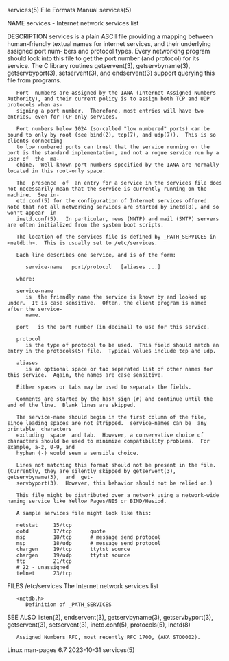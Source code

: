 services(5)							      File Formats Manual							   services(5)

NAME
       services - Internet network services list

DESCRIPTION
       services	 is a plain ASCII file providing a mapping between human-friendly textual names for internet services, and their underlying assigned port num‐
       bers and protocol types.	 Every networking program should look into this file to get the port number (and protocol) for its  service.   The  C  library
       routines getservent(3), getservbyname(3), getservbyport(3), setservent(3), and endservent(3) support querying this file from programs.

       Port  numbers are assigned by the IANA (Internet Assigned Numbers Authority), and their current policy is to assign both TCP and UDP protocols when as‐
       signing a port number.  Therefore, most entries will have two entries, even for TCP-only services.

       Port numbers below 1024 (so-called "low numbered" ports) can be bound to only by root (see bind(2), tcp(7), and udp(7)).	 This is so clients connecting
       to low numbered ports can trust that the service running on the port is the standard implementation, and not a rogue service run by a user of  the  ma‐
       chine.  Well-known port numbers specified by the IANA are normally located in this root-only space.

       The  presence  of  an entry for a service in the services file does not necessarily mean that the service is currently running on the machine.  See in‐
       etd.conf(5) for the configuration of Internet services offered.	Note that not all networking services are started by inetd(8), and so won't appear  in
       inetd.conf(5).  In particular, news (NNTP) and mail (SMTP) servers are often initialized from the system boot scripts.

       The location of the services file is defined by _PATH_SERVICES in <netdb.h>.  This is usually set to /etc/services.

       Each line describes one service, and is of the form:

	      service-name   port/protocol   [aliases ...]

       where:

       service-name
	      is  the friendly name the service is known by and looked up under.  It is case sensitive.	 Often, the client program is named after the service-
	      name.

       port   is the port number (in decimal) to use for this service.

       protocol
	      is the type of protocol to be used.  This field should match an entry in the protocols(5) file.  Typical values include tcp and udp.

       aliases
	      is an optional space or tab separated list of other names for this service.  Again, the names are case sensitive.

       Either spaces or tabs may be used to separate the fields.

       Comments are started by the hash sign (#) and continue until the end of the line.  Blank lines are skipped.

       The service-name should begin in the first column of the file, since leading spaces are not stripped.  service-names can be  any	 printable  characters
       excluding  space	 and tab.  However, a conservative choice of characters should be used to minimize compatibility problems.  For example, a-z, 0-9, and
       hyphen (-) would seem a sensible choice.

       Lines not matching this format should not be present in the file.  (Currently, they are silently skipped by getservent(3), getservbyname(3),  and  get‐
       servbyport(3).  However, this behavior should not be relied on.)

       This file might be distributed over a network using a network-wide naming service like Yellow Pages/NIS or BIND/Hesiod.

       A sample services file might look like this:

	   netstat	   15/tcp
	   qotd		   17/tcp	   quote
	   msp		   18/tcp	   # message send protocol
	   msp		   18/udp	   # message send protocol
	   chargen	   19/tcp	   ttytst source
	   chargen	   19/udp	   ttytst source
	   ftp		   21/tcp
	   # 22 - unassigned
	   telnet	   23/tcp

FILES
       /etc/services
	      The Internet network services list

       <netdb.h>
	      Definition of _PATH_SERVICES

SEE ALSO
       listen(2), endservent(3), getservbyname(3), getservbyport(3), getservent(3), setservent(3), inetd.conf(5), protocols(5), inetd(8)

       Assigned Numbers RFC, most recently RFC 1700, (AKA STD0002).

Linux man-pages 6.7							  2023-10-31								   services(5)
